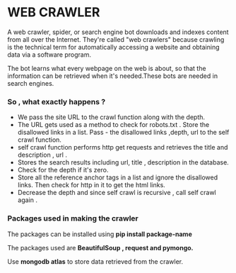# **WEB CRAWLER**

A web crawler, spider, or search engine bot downloads and indexes content from all over the Internet. They're called "web crawlers" because crawling is the technical term for automatically accessing a website and obtaining data via a software program.

The bot learns what every webpage on the web is about, so that the information can be retrieved when it's needed.These bots are needed in search engines. 
### So , what exactly happens ?
- We pass the site URL to the crawl function  along with the depth.
- The  URL gets used as a method to check for robots.txt . Store the disallowed links in a list. Pass - the disallowed links ,depth, url  to the self crawl function.
- self crawl function performs http get requests and retrieves the title and description , url .
- Stores the search results including url, title , description in the database.
- Check for the depth if it's zero.
- Store all the reference anchor tags in a list and ignore the disallowed links. Then check for http in it to get the html links. 
- Decrease the depth and since self crawl is recursive , call self crawl again .

### Packages used in making the crawler

The packages can be installed using **pip install package-name**

The packages used are **BeautifulSoup , request and  pymongo.**

Use **mongodb atlas** to store data retrieved from the crawler.


